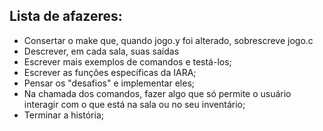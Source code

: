 ## Lista de afazeres:  

* Consertar o make que, quando jogo.y foi alterado, sobrescreve jogo.c 
* Descrever, em cada sala, suas saídas
* Escrever mais exemplos de comandos e testá-los;  
* Escrever as funções específicas da IARA;  
* Pensar os "desafios" e implementar eles;  
* Na chamada dos comandos, fazer algo que só permite o usuário interagir com o que está na sala ou no seu inventário; 
* Terminar a história;  
